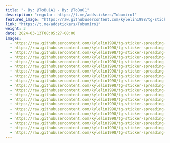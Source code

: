 ```yaml
---
title: "- By: @ToBu1A1 - By: @ToBuO1"
description: "regular: https://t.me/addstickers/Tobumiro1"
featured_image: "https://raw.githubusercontent.com/kylelin1998/tg-sticker-spreading-worldwide-images/main/img/038bee38-488f-4b0c-b4f0-29eac7f8e894.jpg"
link: "https://t.me/addstickers/Tobumiro1"
weight: 3
date: 2024-03-13T08:05:27+08:00
images:
  - https://raw.githubusercontent.com/kylelin1998/tg-sticker-spreading-worldwide-images/main/img/038bee38-488f-4b0c-b4f0-29eac7f8e894.jpg
  - https://raw.githubusercontent.com/kylelin1998/tg-sticker-spreading-worldwide-images/main/img/061997ec-3bc7-4336-ac0d-8567788473c2.jpg
  - https://raw.githubusercontent.com/kylelin1998/tg-sticker-spreading-worldwide-images/main/img/4845b534-f799-4b77-b433-1c7fb87dc9a2.jpg
  - https://raw.githubusercontent.com/kylelin1998/tg-sticker-spreading-worldwide-images/main/img/ef2c904b-5fbe-40db-9995-45386d317588.jpg
  - https://raw.githubusercontent.com/kylelin1998/tg-sticker-spreading-worldwide-images/main/img/b27a413b-b023-4c43-a3ed-8fad52d69280.jpg
  - https://raw.githubusercontent.com/kylelin1998/tg-sticker-spreading-worldwide-images/main/img/b81f7cf8-24fb-4bc7-8322-94ff1f48ae2d.jpg
  - https://raw.githubusercontent.com/kylelin1998/tg-sticker-spreading-worldwide-images/main/img/a389324d-ff3f-4493-bdcf-e0b15a9888bf.jpg
  - https://raw.githubusercontent.com/kylelin1998/tg-sticker-spreading-worldwide-images/main/img/9498fc31-68a7-40b1-bbf4-33badc116649.jpg
  - https://raw.githubusercontent.com/kylelin1998/tg-sticker-spreading-worldwide-images/main/img/ccdd6b5d-8aa9-48e1-b66d-634db2be19be.jpg
  - https://raw.githubusercontent.com/kylelin1998/tg-sticker-spreading-worldwide-images/main/img/d89e4789-4384-4360-b5c9-bdc412c1d4b1.jpg
  - https://raw.githubusercontent.com/kylelin1998/tg-sticker-spreading-worldwide-images/main/img/73be8a90-cd2e-4cd8-ac96-58a8c85963d9.jpg
  - https://raw.githubusercontent.com/kylelin1998/tg-sticker-spreading-worldwide-images/main/img/669dee0d-e0ec-49c4-bee8-958237176937.jpg
  - https://raw.githubusercontent.com/kylelin1998/tg-sticker-spreading-worldwide-images/main/img/f0781e85-da4e-4e7b-9437-660ef13126f8.jpg
  - https://raw.githubusercontent.com/kylelin1998/tg-sticker-spreading-worldwide-images/main/img/a5f7ba87-6ad2-44ad-8e35-d926ff2cd9e9.jpg
  - https://raw.githubusercontent.com/kylelin1998/tg-sticker-spreading-worldwide-images/main/img/5430fc5c-1858-4375-ae37-d5c56ef7115f.jpg
  - https://raw.githubusercontent.com/kylelin1998/tg-sticker-spreading-worldwide-images/main/img/982bfd7d-2617-4908-ae14-1ff180b22079.jpg
  - https://raw.githubusercontent.com/kylelin1998/tg-sticker-spreading-worldwide-images/main/img/866762b5-af0a-4982-993a-dead083f5393.jpg
  - https://raw.githubusercontent.com/kylelin1998/tg-sticker-spreading-worldwide-images/main/img/be769bad-da77-4611-ba69-332c6827df52.jpg
  - https://raw.githubusercontent.com/kylelin1998/tg-sticker-spreading-worldwide-images/main/img/7812b52b-704a-4d77-8150-6b5771ff3bf4.jpg
  - https://raw.githubusercontent.com/kylelin1998/tg-sticker-spreading-worldwide-images/main/img/4d5d2dfa-ab24-4990-9064-f7ee0591ca57.jpg
---
```

